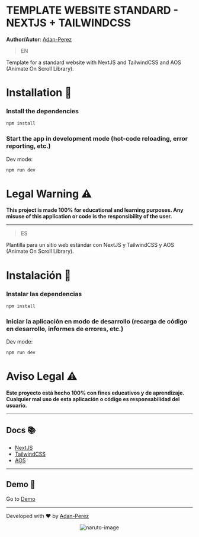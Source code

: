 # TEMPLATE WEBSITE STANDARD - NEXTJS + TAILWINDCSS

**Author/Autor**: [Adan-Perez](https://github.com/Adan-Perez)

> EN

Template for a standard website with NextJS and TailwindCSS and AOS (Animate On Scroll Library).

# Installation 🚀

### Install the dependencies

```bash
npm install
```

### Start the app in development mode (hot-code reloading, error reporting, etc.)

Dev mode:

```bash
npm run dev
```

# Legal Warning ⚠

**This project is made 100% for educational and learning purposes. Any misuse of this application or code is the responsibility of the user.**

---

> ES

Plantilla para un sitio web estándar con NextJS y TailwindCSS y AOS (Animate On Scroll Library).

# Instalación 🚀

### Instalar las dependencias

```bash
npm install
```

### Iniciar la aplicación en modo de desarrollo (recarga de código en desarrollo, informes de errores, etc.)

Dev mode:

```bash
npm run dev
```

# Aviso Legal ⚠

**Este proyecto está hecho 100% con fines educativos y de aprendizaje. Cualquier mal uso de esta aplicación o código es responsabilidad del usuario.**

---

## Docs 📚

-   [NextJS](https://nextjs.org/docs)
-   [TailwindCSS](https://tailwindcss.com/docs/installation)
-   [AOS](https://michalsnik.github.io/aos/)

---

## Demo 📸

Go to [Demo](https://adanperez-standardwebsitenextjs.vercel.app)

---

Developed with ❤ by [Adan-Perez](https://github.com/Adan-Perez)

<p align="center" 
    style="width: 100%; height: 100%;"
>
  <img src="https://storage.googleapis.com/sticker-prod/Wren242GEdiHYWm6ZGJp/5.png" alt="naruto-image">
</p>

